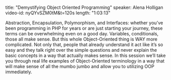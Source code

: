 title: "Demystifying Object Oriented Programming"
speaker: Alena Holligan
video-id: nyQYvSZM0tM&t=120s
length: "1:03:13"

Abstraction, Encapsulation, Polymorphism, and Interfaces: whether you’ve been programming in PHP for years or are just starting your journey, these terms can be overwhelming even on a good day. Variables, conditionals, those all make sense. But this whole Object-Oriented thing is WAY more complicated. Not only that, people that already understand it act like it’s so easy and they talk right over the simple questions and never explain the basic concepts in a way that actually makes sense. In this session we’ll take you through real life examples of Object-Oriented terminology in a way that will make sense of all the mumbo jumbo and allow you to utilizing OOP immediately. 
